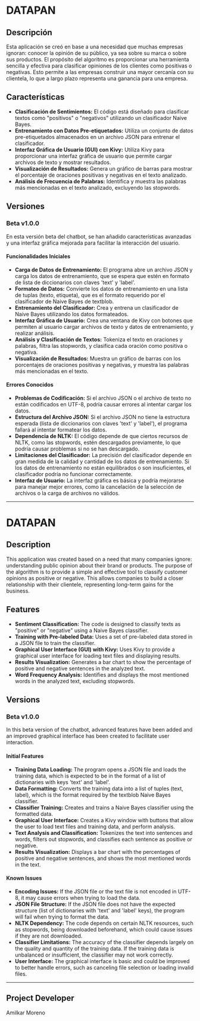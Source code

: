 # DATAPAN

## Descripción
Esta aplicación se creó en base a una necesidad que muchas empresas ignoran: conocer la opinión de su público, ya sea sobre su marca o sobre sus productos. El propósito del algoritmo es proporcionar una herramienta sencilla y efectiva para clasificar opiniones de los clientes como positivas o negativas. Esto permite a las empresas construir una mayor cercanía con su clientela, lo que a largo plazo representa una ganancia para una empresa.

## Características
- **Clasificación de Sentimientos:** El código está diseñado para clasificar textos como "positivos" o "negativos" utilizando un clasificador Naive Bayes.
- **Entrenamiento con Datos Pre-etiquetados:** Utiliza un conjunto de datos pre-etiquetados almacenados en un archivo JSON para entrenar el clasificador.
- **Interfaz Gráfica de Usuario (GUI) con Kivy:** Utiliza Kivy para proporcionar una interfaz gráfica de usuario que permite cargar archivos de texto y mostrar resultados.
- **Visualización de Resultados:** Genera un gráfico de barras para mostrar el porcentaje de oraciones positivas y negativas en el texto analizado.
- **Análisis de Frecuencia de Palabras:** Identifica y muestra las palabras más mencionadas en el texto analizado, excluyendo las stopwords.

## Versiones

### Beta v1.0.0
En esta versión beta del chatbot, se han añadido características avanzadas y una interfaz gráfica mejorada para facilitar la interacción del usuario.

#### Funcionalidades Iniciales
- **Carga de Datos de Entrenamiento:** El programa abre un archivo JSON y carga los datos de entrenamiento, que se espera que estén en formato de lista de diccionarios con claves 'text' y 'label'.
- **Formateo de Datos:** Convierte los datos de entrenamiento en una lista de tuplas (texto, etiqueta), que es el formato requerido por el clasificador de Naive Bayes de textblob.
- **Entrenamiento del Clasificador:** Crea y entrena un clasificador de Naive Bayes utilizando los datos formateados.
- **Interfaz Gráfica de Usuario:** Crea una ventana de Kivy con botones que permiten al usuario cargar archivos de texto y datos de entrenamiento, y realizar análisis.
- **Análisis y Clasificación de Textos:** Tokeniza el texto en oraciones y palabras, filtra las stopwords, y clasifica cada oración como positiva o negativa.
- **Visualización de Resultados:** Muestra un gráfico de barras con los porcentajes de oraciones positivas y negativas, y muestra las palabras más mencionadas en el texto.

#### Errores Conocidos
- **Problemas de Codificación:** Si el archivo JSON o el archivo de texto no están codificados en UTF-8, podría causar errores al intentar cargar los datos.
- **Estructura del Archivo JSON:** Si el archivo JSON no tiene la estructura esperada (lista de diccionarios con claves 'text' y 'label'), el programa fallará al intentar formatear los datos.
- **Dependencia de NLTK:** El código depende de que ciertos recursos de NLTK, como las stopwords, estén descargados previamente, lo que podría causar problemas si no se han descargado.
- **Limitaciones del Clasificador:** La precisión del clasificador depende en gran medida de la calidad y cantidad de los datos de entrenamiento. Si los datos de entrenamiento no están equilibrados o son insuficientes, el clasificador podría no funcionar correctamente.
- **Interfaz de Usuario:** La interfaz gráfica es básica y podría mejorarse para manejar mejor errores, como la cancelación de la selección de archivos o la carga de archivos no válidos.

---

# DATAPAN

## Description
This application was created based on a need that many companies ignore: understanding public opinion about their brand or products. The purpose of the algorithm is to provide a simple and effective tool to classify customer opinions as positive or negative. This allows companies to build a closer relationship with their clientele, representing long-term gains for the business.

## Features
- **Sentiment Classification:** The code is designed to classify texts as "positive" or "negative" using a Naive Bayes classifier.
- **Training with Pre-labeled Data:** Uses a set of pre-labeled data stored in a JSON file to train the classifier.
- **Graphical User Interface (GUI) with Kivy:** Uses Kivy to provide a graphical user interface for loading text files and displaying results.
- **Results Visualization:** Generates a bar chart to show the percentage of positive and negative sentences in the analyzed text.
- **Word Frequency Analysis:** Identifies and displays the most mentioned words in the analyzed text, excluding stopwords.

## Versions

### Beta v1.0.0
In this beta version of the chatbot, advanced features have been added and an improved graphical interface has been created to facilitate user interaction.

#### Initial Features
- **Training Data Loading:** The program opens a JSON file and loads the training data, which is expected to be in the format of a list of dictionaries with keys 'text' and 'label'.
- **Data Formatting:** Converts the training data into a list of tuples (text, label), which is the format required by the textblob Naive Bayes classifier.
- **Classifier Training:** Creates and trains a Naive Bayes classifier using the formatted data.
- **Graphical User Interface:** Creates a Kivy window with buttons that allow the user to load text files and training data, and perform analysis.
- **Text Analysis and Classification:** Tokenizes the text into sentences and words, filters out stopwords, and classifies each sentence as positive or negative.
- **Results Visualization:** Displays a bar chart with the percentages of positive and negative sentences, and shows the most mentioned words in the text.

#### Known Issues
- **Encoding Issues:** If the JSON file or the text file is not encoded in UTF-8, it may cause errors when trying to load the data.
- **JSON File Structure:** If the JSON file does not have the expected structure (list of dictionaries with 'text' and 'label' keys), the program will fail when trying to format the data.
- **NLTK Dependency:** The code depends on certain NLTK resources, such as stopwords, being downloaded beforehand, which could cause issues if they are not downloaded.
- **Classifier Limitations:** The accuracy of the classifier depends largely on the quality and quantity of the training data. If the training data is unbalanced or insufficient, the classifier may not work correctly.
- **User Interface:** The graphical interface is basic and could be improved to better handle errors, such as canceling file selection or loading invalid files.
  
--- 

## Project Developer
Amilkar Moreno
